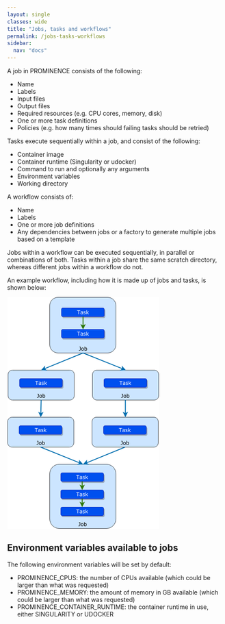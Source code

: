 ```yaml
---
layout: single
classes: wide
title: "Jobs, tasks and workflows"
permalink: /jobs-tasks-workflows
sidebar:
  nav: "docs"
---
```


A job in PROMINENCE consists of the following:
* Name
* Labels
* Input files
* Output files
* Required resources (e.g. CPU cores, memory, disk)
* One or more task definitions
* Policies (e.g. how many times should failing tasks should be retried)

Tasks execute sequentially within a job, and consist of the following:
* Container image
* Container runtime (Singularity or udocker)
* Command to run and optionally any arguments
* Environment variables
* Working directory

A workflow consists of:
* Name
* Labels
* One or more job definitions
* Any dependencies between jobs or a factory to generate multiple jobs based on a template

Jobs within a workflow can be executed sequentially, in parallel or combinations of both. Tasks within a job share the same scratch directory, whereas different jobs within a workflow do not.

An example workflow, including how it is made up of jobs and tasks, is shown below:

![Tasks and jobs within a workflow](prominence-tasks-jobs-workflows.png)

## Environment variables available to jobs
The following environment variables will be set by default:
* PROMINENCE_CPUS: the number of CPUs available (which could be larger than what was requested)
* PROMINENCE_MEMORY: the amount of memory in GB available (which could be larger than what was requested)
* PROMINENCE_CONTAINER_RUNTIME: the container runtime in use, either SINGULARITY or UDOCKER
